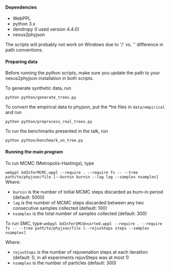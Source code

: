 #### Dependencies
- WebPPL
- python 3.x
- dendropy (I used version 4.4.0)
- nexus2phyjson

The scripts will probably not work on Windows due to '/' vs. '\' difference in path conventions.

#### Preparing data

Before running the python scripts, make sure you update the path to your nexus2phyjson installation in both scripts.

To generate synthetic data, run

``
python python/generate_trees.py
``

To convert the empirical data to phyjson, put the *tre files in ``data/empirical`` and run

``
python python/preprocess_real_trees.py
``

To run the benchmarks presented in the talk, run

``
python python/benchmark_on_tree.py
``
#### Running the main program

To run MCMC (Metropolis-Hastings), type

``
webppl bdInferMCMC.wppl --require . --require fs -- --tree path/to/phyjson/file [--burnin burnin --lag lag --samples nsamples]
``
Where:
- `burnin` is the number of initial MCMC steps discarded as burn-in period  (default: 5000)
- `lag` is the number of MCMC steps discarded between any two consecutive samples collected (default: 100)
- `nsamples` is the total number of samples collected (default: 300)

To run SMC, type
``
webppl bdInferSMCUnsorted.wppl --require . --require fs -- --tree path/to/phyjson/file [--rejuvSteps steps --samples nsamples]
``

Where:
- `rejuvSteps` is the number of rejuvenation steps at each iteratiion (default: 0, in all experiments rejuvSteps was at most 1)
- `nsamples` is the number of particles (default: 300)

